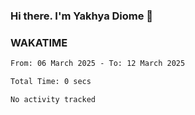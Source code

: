 ### Hi there. I'm Yakhya Diome 👋

### WAKATIME
<!--START_SECTION:waka-->

```txt
From: 06 March 2025 - To: 12 March 2025

Total Time: 0 secs

No activity tracked
```

<!--END_SECTION:waka-->
